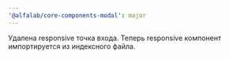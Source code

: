 ```yaml
---
'@alfalab/core-components-modal': major
---
```


Удалена responsive точка входа. Теперь responsive компонент импортируется из индексного файла.
